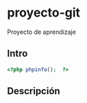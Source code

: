 # proyecto-git
Proyecto de aprendizaje

##  Intro
```php
<?php phpinfo();  ?>
 ````
## Descripción


